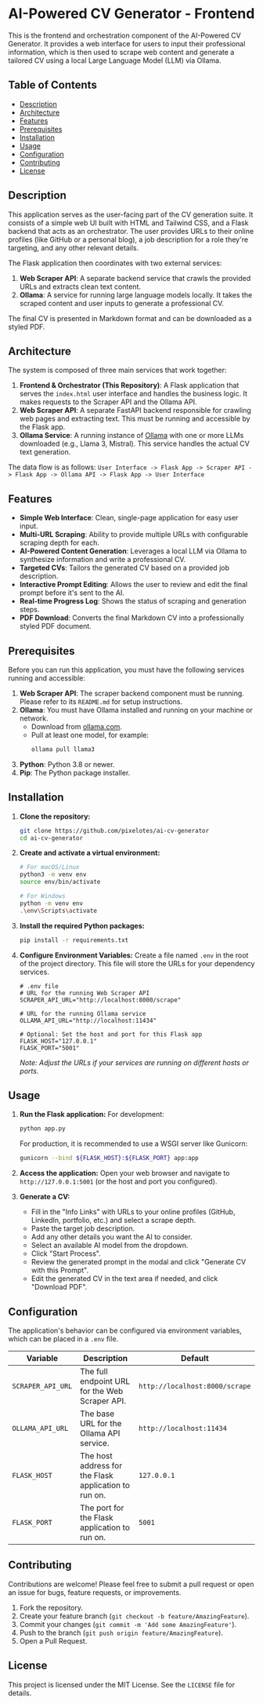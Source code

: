 # AI-Powered CV Generator - Frontend

This is the frontend and orchestration component of the AI-Powered CV Generator. It provides a web interface for users to input their professional information, which is then used to scrape web content and generate a tailored CV using a local Large Language Model (LLM) via Ollama.

## Table of Contents

- [Description](#description)
- [Architecture](#architecture)
- [Features](#features)
- [Prerequisites](#prerequisites)
- [Installation](#installation)
- [Usage](#usage)
- [Configuration](#configuration)
- [Contributing](#contributing)
- [License](#license)

## Description

This application serves as the user-facing part of the CV generation suite. It consists of a simple web UI built with HTML and Tailwind CSS, and a Flask backend that acts as an orchestrator. The user provides URLs to their online profiles (like GitHub or a personal blog), a job description for a role they're targeting, and any other relevant details.

The Flask application then coordinates with two external services:
1.  **Web Scraper API**: A separate backend service that crawls the provided URLs and extracts clean text content.
2.  **Ollama**: A service for running large language models locally. It takes the scraped content and user inputs to generate a professional CV.

The final CV is presented in Markdown format and can be downloaded as a styled PDF.

## Architecture

The system is composed of three main services that work together:

1.  **Frontend & Orchestrator (This Repository)**: A Flask application that serves the `index.html` user interface and handles the business logic. It makes requests to the Scraper API and the Ollama API.
2.  **Web Scraper API**: A separate FastAPI backend responsible for crawling web pages and extracting text. This must be running and accessible by the Flask app.
3.  **Ollama Service**: A running instance of [Ollama](https://ollama.com/) with one or more LLMs downloaded (e.g., Llama 3, Mistral). This service handles the actual CV text generation.

The data flow is as follows:
`User Interface -> Flask App -> Scraper API -> Flask App -> Ollama API -> Flask App -> User Interface`

## Features

-   **Simple Web Interface**: Clean, single-page application for easy user input.
-   **Multi-URL Scraping**: Ability to provide multiple URLs with configurable scraping depth for each.
-   **AI-Powered Content Generation**: Leverages a local LLM via Ollama to synthesize information and write a professional CV.
-   **Targeted CVs**: Tailors the generated CV based on a provided job description.
-   **Interactive Prompt Editing**: Allows the user to review and edit the final prompt before it's sent to the AI.
-   **Real-time Progress Log**: Shows the status of scraping and generation steps.
-   **PDF Download**: Converts the final Markdown CV into a professionally styled PDF document.

## Prerequisites

Before you can run this application, you must have the following services running and accessible:

1.  **Web Scraper API**: The scraper backend component must be running. Please refer to its `README.md` for setup instructions.
2.  **Ollama**: You must have Ollama installed and running on your machine or network.
    -   Download from [ollama.com](https://ollama.com/).
    -   Pull at least one model, for example:
        ```bash
        ollama pull llama3
        ```
3.  **Python**: Python 3.8 or newer.
4.  **Pip**: The Python package installer.

## Installation

1.  **Clone the repository:**
    ```bash
    git clone https://github.com/pixelotes/ai-cv-generator
    cd ai-cv-generator
    ```

2.  **Create and activate a virtual environment:**
    ```bash
    # For macOS/Linux
    python3 -m venv env
    source env/bin/activate

    # For Windows
    python -m venv env
    .\env\Scripts\activate
    ```

3.  **Install the required Python packages:**
    ```bash
    pip install -r requirements.txt
    ```

4.  **Configure Environment Variables:**
    Create a file named `.env` in the root of the project directory. This file will store the URLs for your dependency services.

    ```env
    # .env file
    # URL for the running Web Scraper API
    SCRAPER_API_URL="http://localhost:8000/scrape"

    # URL for the running Ollama service
    OLLAMA_API_URL="http://localhost:11434"

    # Optional: Set the host and port for this Flask app
    FLASK_HOST="127.0.0.1"
    FLASK_PORT="5001"
    ```
    *Note: Adjust the URLs if your services are running on different hosts or ports.*

## Usage

1.  **Run the Flask application:**
    For development:
    ```bash
    python app.py
    ```
    For production, it is recommended to use a WSGI server like Gunicorn:
    ```bash
    gunicorn --bind ${FLASK_HOST}:${FLASK_PORT} app:app
    ```

2.  **Access the application:**
    Open your web browser and navigate to `http://127.0.0.1:5001` (or the host and port you configured).

3.  **Generate a CV:**
    -   Fill in the "Info Links" with URLs to your online profiles (GitHub, LinkedIn, portfolio, etc.) and select a scrape depth.
    -   Paste the target job description.
    -   Add any other details you want the AI to consider.
    -   Select an available AI model from the dropdown.
    -   Click "Start Process".
    -   Review the generated prompt in the modal and click "Generate CV with this Prompt".
    -   Edit the generated CV in the text area if needed, and click "Download PDF".

## Configuration

The application's behavior can be configured via environment variables, which can be placed in a `.env` file.

| Variable          | Description                                           | Default                    |
| ----------------- | ----------------------------------------------------- | -------------------------- |
| `SCRAPER_API_URL` | The full endpoint URL for the Web Scraper API.        | `http://localhost:8000/scrape` |
| `OLLAMA_API_URL`  | The base URL for the Ollama API service.              | `http://localhost:11434`   |
| `FLASK_HOST`      | The host address for the Flask application to run on. | `127.0.0.1`                |
| `FLASK_PORT`      | The port for the Flask application to run on.         | `5001`                     |

## Contributing

Contributions are welcome! Please feel free to submit a pull request or open an issue for bugs, feature requests, or improvements.

1.  Fork the repository.
2.  Create your feature branch (`git checkout -b feature/AmazingFeature`).
3.  Commit your changes (`git commit -m 'Add some AmazingFeature'`).
4.  Push to the branch (`git push origin feature/AmazingFeature`).
5.  Open a Pull Request.

## License

This project is licensed under the MIT License. See the `LICENSE` file for details.

